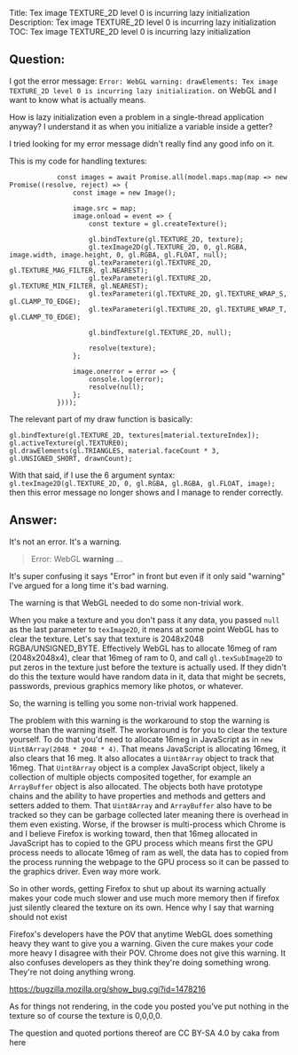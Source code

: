 Title: Tex image TEXTURE_2D level 0 is incurring lazy initialization
Description: Tex image TEXTURE_2D level 0 is incurring lazy initialization
TOC: Tex image TEXTURE_2D level 0 is incurring lazy initialization

## Question:

I got the error message: `Error: WebGL warning: drawElements: Tex image TEXTURE_2D level 0 is incurring lazy initialization.` on WebGL and I want to know what is actually means.

How is lazy initialization even a problem in a single-thread application anyway? I understand it as when you initialize a variable inside a getter?

I tried looking for my error message didn't really find any good info on it.


This is my code for handling textures:

````
            const images = await Promise.all(model.maps.map(map => new Promise((resolve, reject) => {
                const image = new Image();

                image.src = map;
                image.onload = event => {
                    const texture = gl.createTexture();

                    gl.bindTexture(gl.TEXTURE_2D, texture);
                    gl.texImage2D(gl.TEXTURE_2D, 0, gl.RGBA, image.width, image.height, 0, gl.RGBA, gl.FLOAT, null);
                    gl.texParameteri(gl.TEXTURE_2D, gl.TEXTURE_MAG_FILTER, gl.NEAREST);
                    gl.texParameteri(gl.TEXTURE_2D, gl.TEXTURE_MIN_FILTER, gl.NEAREST);
                    gl.texParameteri(gl.TEXTURE_2D, gl.TEXTURE_WRAP_S, gl.CLAMP_TO_EDGE);
                    gl.texParameteri(gl.TEXTURE_2D, gl.TEXTURE_WRAP_T, gl.CLAMP_TO_EDGE);

                    gl.bindTexture(gl.TEXTURE_2D, null);

                    resolve(texture);
                };

                image.onerror = error => {
                    console.log(error);
                    resolve(null);
                };
            })));
````

The relevant part of my draw function is basically:

````
gl.bindTexture(gl.TEXTURE_2D, textures[material.textureIndex]);
gl.activeTexture(gl.TEXTURE0);
gl.drawElements(gl.TRIANGLES, material.faceCount * 3, gl.UNSIGNED_SHORT, drawnCount);
````

With that said, if I use the 6 argument syntax: ` gl.texImage2D(gl.TEXTURE_2D, 0, gl.RGBA, gl.RGBA, gl.FLOAT, image);` then this error message no longer shows and I manage to render correctly.

## Answer:

It's not an error. It's a warning.

> Error: WebGL **warning** ...

It's super confusing it says "Error" in front but even if it only said "warning" I've argued for a long time it's bad warning.

The warning is that WebGL needed to do some non-trivial work. 

When you make a texture and you don't pass it any data, you passed `null` as the last parameter to `texImage2D`, it means at some point WebGL has to clear the texture. Let's say that texture is 2048x2048 RGBA/UNSIGNED_BYTE. Effectively WebGL has to allocate 16meg of ram (2048x2048x4), clear that 16meg of ram to 0, and call `gl.texSubImage2D` to put zeros in the texture just before the texture is actually used. If they didn't do this the texture would have random data in it, data that might be secrets, passwords, previous graphics memory like photos, or whatever.

So, the warning is telling you some non-trivial work happened.

The problem with this warning is the workaround to stop the warning is worse than the warning itself. The workaround is for you to clear the texture yourself. To do that you'd need to allocate 16meg in JavaScript as in `new Uint8Array(2048 * 2048 * 4)`. That means JavaScript is allocating 16meg, it also clears that 16 meg. It also allocates a `Uint8Array` object to track that 16meg. That `Uint8Array` object is a complex JavaScript object, likely a collection of multiple objects composited together, for example an `ArrayBuffer` object is also allocated. The objects both have prototype chains and the ability to have properties and methods and getters and setters added to them. That `Uint8Array` and `ArrayBuffer` also have to be tracked so they can be garbage collected later meaning there is overhead in them even existing. Worse, if the browser is multi-process which Chrome is and I believe Firefox is working toward, then that 16meg allocated in JavaScript has to copied to the GPU process which means first the GPU process needs to allocate 16meg of ram as well, the data has to copied from the process running the webpage to the GPU process so it can be passed to the graphics driver. Even way more work.

So in other words, getting Firefox to shut up about its warning actually makes your code much slower and use much more memory then if firefox just silently cleared the texture on its own. Hence why I say that warning should not exist

Firefox's developers have the POV that anytime WebGL does something heavy they want to give you a warning. Given the cure makes your code more heavy I disagree with their POV. Chrome does not give this warning. It also confuses developers as they think they're doing something wrong. They're not doing anything wrong.

https://bugzilla.mozilla.org/show_bug.cgi?id=1478216

As for things not rendering, in the code you posted you've put nothing in the texture so of course the texture is 0,0,0,0. 

<div class="so">
  <div>The question and quoted portions thereof are 
    CC BY-SA 4.0 by
    <a data-href="https://stackoverflow.com/users/12001647">caka</a>
    from
    <a data-href="https://stackoverflow.com/questions/57734645">here</a>
  </div>
</div>

